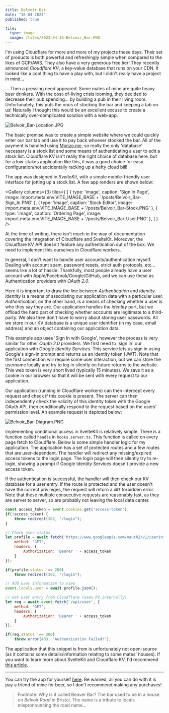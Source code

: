 ```yaml
---
title: Belvoir Bar
date: "16-04-2023"
published: true

tile:
  type: image
  image: /tiles/2023-04-16-Belvoir_Bar.PNG
---
```


<script>
    import { Gallery } from "@bojit/svelte-components/widgets";
</script>

I'm using Cloudflare for more and more of my projects these days. Their set of products is both powerful and refreshingly simple when compared to the likes of GCP/AWS. They also have a very generous free tier! They recently announced _Cloudflare KV_, a key-value database that runs on your CDN. It looked like a cool thing to have a play with, but I didn't really have a project in mind...

... Then a pressing need appeared. Some mates of mine are quite heavy beer drinkers. With the cost-of-living crisis looming, they decided to decrease their pub spending... by building a pub in their living room. Unfortunately, this puts the onus of stocking the bar and keeping a tab on us! Naturally I thought this would be an excellent excuse to create a technically over-complicated solution with a web-app.

![Belvoir_Bar-Location.JPG]({import.meta.env.VITE_IMAGE_BASE}/posts/Belvoir_Bar-Location.JPG)

The basic premise was to create a simple website where we could quickly enter our bar tab and use it to pay back whoever stocked the bar. All of the payment is handled using [Monzo.me](https://monzo.me/), so really the only 'database' necessary is a stock list and some means of authenticating a user to edit a stock list. Cloudflare KV isn't really the right choice of database here, but for a low-stakes application like this, it was a good choice for easy configuration/not accidentally racking up a hefty cloud bill!

The app was designed in _SvelteKit_, with a simple mobile-friendly user interface for jotting up a stock list. A few app renders are shown below:

<Gallery columns={3} tiles={
    [
        {
            type: 'image',
            caption: 'Sign In Page',
            image: import.meta.env.VITE_IMAGE_BASE + '/posts/Belvoir_Bar-Sign_In.PNG'
        },
        {
            type: 'image',
            caption: 'Stock Editor',
            image: import.meta.env.VITE_IMAGE_BASE + '/posts/Belvoir_Bar-Stock.PNG'
        },
        {
            type: 'image',
            caption: 'Ordering Page',
            image: import.meta.env.VITE_IMAGE_BASE + '/posts/Belvoir_Bar-User.PNG'
        },
    ]
} />

At the time of writing, there isn't much in the way of documentation covering the integration of Cloudflare and SvelteKit. Moreover, the Cloudflare KV API doesn't feature any authentication out of the box. We need to implement this ourselves in Cloudflare workers.

In general, I don't want to handle user accounts/authentication myself. Dealing with account spam, password resets, strict auth protocols, etc... seems like a lot of hassle. Thankfully, most people already have a user account with Apple/Facebook/Google/GitHub, and we can use these as Authentication providers with _OAuth 2.0_.

Here it is important to draw the line between _Authentication_ and _Identity_. _Identity_ is a means of associating our application data with a particular user. _Authentication_, on the other hand, is a means of checking whether a user is who they say they are. Our application handles the _identity_ part, but we offload the hard part of checking whether accounts are legitimate to a third-party. We also then don't have to worry about storing user passwords. All we store in our KV database is a unique user identifier (in my case, email address) and an object containing our application data.

This example app uses 'Sign In with Google', however the process is very similar for other _Oauth 2.0_ providers. We first need to 'sign in' our application with _Google Identity Services_. This service lets us sign in using Google's sign-in prompt and returns us an identity token (JWT). Note that the first connection will require some user interaction, but we can store the username locally and try to log in silently on future returns to the website. This web token is very short lived (typically 15 minutes). We save it as a cookie in our browser so that it will be sent with every request to our application.

Our application (running in Cloudflare workers) can then intercept every request and check if this cookie is present. The server can then independently check the validity of this identity token with the Google OAuth API, then conditionally respond to the request based on the users' permission level. An example request is depicted below:

![Belvoir_Bar-Diagram.PNG]({import.meta.env.VITE_IMAGE_BASE}/posts/Belvoir_Bar-Diagram.PNG)

Implementing conditional access in SvelteKit is relatively simple. There is a function called `handle` in `hooks.server.ts`. This function is called on every page fetch to Cloudflare. Below is some simple handler logic for my application. The application has a set of protected routes and a few routes that are user-dependent. The handler will redirect any missing/expired access tokens to the login page. The login page will then silently try to re-login, showing a prompt if Google Identity Services doesn't provide a new access token.

If the authentication is successful, the handler will then check our KV database for a user entry. If the route is protected and the user doesn't have the correct privileges, the request will return a `403` forbidden error. Note that these multiple consecutive requests are reasonably fast, as they are server to server, so are probably not leaving the local data center.

```javascript
const access_token = event.cookies.get('access-token');
if(!access_token) {
    throw redirect(302, "/login");
}

// Check user status
let profile = await fetch('https://www.googleapis.com/oauth2/v1/userinfo?alt=json', {
    method: 'GET',
    headers: {
        Authorization: 'Bearer ' + access_token
    }
});

if(profile.status !== 200)
    throw redirect(302, "/login");

// Add user information to view
event.locals.user = await profile.json();

// Get user entry from Cloudflare (uses KV internally)
let req = await event.fetch('/api/user', {
    method: 'GET',
    headers: {
        Authorization: 'Bearer ' + access_token
    }
});

if(req.status !== 200)
    throw error(403, "Authentication Failed!");
```

The application that this snippet is from is unfortunately not open-source (as it contains some details/information relating to some mates' houses). If you want to learn more about SvelteKit and Cloudflare KV, I'd recommend [this article](https://www.geekytidbits.com/playing-with-sveltekit-on-cloudflare-pages/).

---

You can try the app for yourself [here](https://beaver.bojit.org). Be warned, all you can do with it is pay a friend of mine for beer, so I don't recommend making any purchases!

> Footnote: Why is it called Beaver Bar? The bar used to be in a house on _Belvoir Road_ in Bristol. The name is a tribute to locals mispronouncing the road name...

<br>
